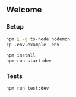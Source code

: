 ## Welcome

### Setup

```bash
npm i -g ts-node nodemon
cp .env.example .env

npm install
npm run start:dev
```

### Tests

```bash
npm run test:dev
```
